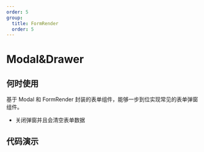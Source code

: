 ```yaml
---
order: 5
group:
  title: FormRender
  order: 5
---
```


# Modal&Drawer

## 何时使用

基于 Modal 和 FormRender 封装的表单组件，能够一步到位实现常见的表单弹窗组件。

- 关闭弹窗并且会清空表单数据

## 代码演示

<code title="一个普通的例子" src="./Demo/demo.tsx" />

<code title="异步数据流填充表单数据的例子，里面集成了异步加载数据的回显" src="./Demo/demo2.tsx" />
